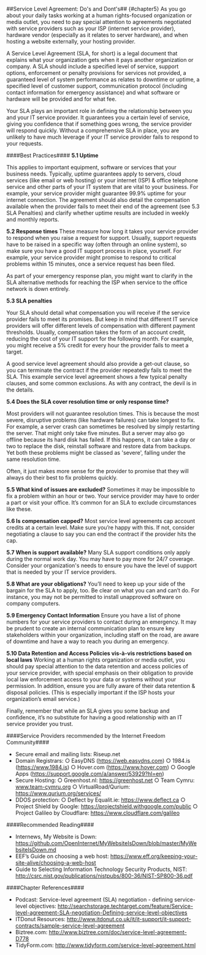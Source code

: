 ##Service Level Agreement: Do's and Dont's## {#chapter5}
As you go about your daily tasks working at a human rights-focused organization or media outlet, you need to pay special attention to agreements negotiated with service providers such as your ISP (internet service provider), hardware vendor (especially as it relates to server hardware), and when hosting a website externally, your hosting provider.

A Service Level Agreement (SLA, for short) is a legal document that explains what your organization gets when it pays another organization or company. A SLA should include a specified level of service, support options, enforcement or penalty provisions for services not provided, a guaranteed level of system performance as relates to downtime or uptime, a specified level of customer support, communication protocol (including contact information for emergency assistance) and what software or hardware will be provided and for what fee.   

Your SLA plays an important role in defining the relationship between you and your IT service provider. It guarantees you a certain level of service, giving you confidence that if something goes wrong, the service provider will respond quickly. Without a comprehensive SLA in place, you are unlikely to have much leverage if your IT service provider fails to respond to your requests.

####Best Practices####
**5.1 Uptime**

This applies to important equipment, software or services that your business needs. Typically, uptime guarantees apply to servers, cloud services (like email or web hosting) or your internet (ISP) & office telephone service and other parts of your IT system that are vital to your business. For example, your service provider might guarantee 99.9% uptime for your internet connection. The agreement should also detail the compensation available when the provider fails to meet their end of the agreement (see 5.3 SLA Penalties) and clarify whether uptime results are included in weekly and monthly reports.

**5.2 Response times**
These measure how long it takes your service provider to respond when you raise a request for support. Usually, support requests have to be raised in a specific way (often through an online system), so make sure you have a good IT support process in place, yourself. For example, your service provider might promise to respond to critical problems within 15 minutes, once a service request has been filed.

As part of your emergency response plan, you might want to clarify in the SLA alternative methods for reaching the ISP when service to the office network is down entirely.

**5.3 SLA penalties**

Your SLA should detail what compensation you will receive if the service provider fails to meet its promises. But keep in mind that different IT service providers will offer different levels of compensation with different payment thresholds. Usually, compensation takes the form of an account credit, reducing the cost of your IT support for the following month. For example, you might receive a 5% credit for every hour the provider fails to meet a target.

A good service level agreement should also provide a get-out clause, so you can terminate the contract if the provider repeatedly fails to meet the SLA. This example service level agreement shows a few typical penalty clauses, and some common exclusions. As with any contract, the devil is in the details. 

**5.4 Does the SLA cover resolution time or only response time?**

Most providers will not guarantee resolution times. This is because the most severe, disruptive problems (like hardware failures) can take longest to fix. For example, a server crash can sometimes be resolved by simply restarting the server. That might only take five minutes. But a server may also go offline because its hard disk has failed. If this happens, it can take a day or two to replace the disk, reinstall software and restore data from backups. Yet both these problems might be classed as 'severe', falling under the same resolution time.

Often, it just makes more sense for the provider to promise that they will always do their best to fix problems quickly. 

**5.5 What kind of issues are excluded?**
Sometimes it may be impossible to fix a problem within an hour or two. Your service provider may have to order a part or visit your office. It’s common for an SLA to exclude circumstances like these.

**5.6 Is compensation capped?**
Most service level agreements cap account credits at a certain level. Make sure you’re happy with this. If not, consider negotiating a clause to say you can end the contract if the provider hits the cap.

**5.7 When is support available?**
Many SLA support conditions only apply during the normal work day. You may have to pay more for 24/7 coverage. Consider your organization's needs to ensure you have the level of support that is needed by your IT service providers. 

**5.8 What are your obligations?**
You’ll need to keep up your side of the bargain for the SLA to apply, too. Be clear on what you can and can’t do. For instance, you may not be permitted to install unapproved software on company computers.

**5.9 Emergency Contact Information**
Ensure you have a list of phone numbers for your service providers to contact during an emergency. It may be prudent to create an internal communication plan to ensure key stakeholders within your organization, including staff on the road, are aware of downtime and have a way to reach you during an emergency. 

**5.10 Data Retention and Access Policies vis-à-vis restrictions based on local laws**
Working at a human rights organization or media outlet, you should pay special attention to the data retention and access policies of your service provider, with special emphasis on their obligation to provide local law enforcement access to your data or systems without your permission. In addition, ensure you are fully aware of their data retention & disposal policies. (This is especially important if the ISP hosts your organization’s email service.)

Finally, remember that while an SLA gives you some backup and confidence, it’s no substitute for having a good relationship with an IT service provider you trust. 

####Service Providers recommended by the Internet Freedom Community####

- Secure email and mailing lists: Riseup.net
- Domain Registrars: 
○	EasyDNS (https://web.easydns.com)
○	1984.is (https://www.1984.is)
○	Hover.com (https://www.hover.com)
○	Google Apps (https://support.google.com/a/answer/53929?hl=en) 
- Secure Hosting: 
○	Greenhost.nl: https://greenhost.net
○	Team Cymru: www.team-cymru.org
○	VirtualRoad/Qurium: https://www.qurium.org/services/ 
- DDOS protection: 
○	Deflect by Equalit.ie: https://www.deflect.ca
○	Project Shield by Google: https://projectshield.withgoogle.com/public
○	Project Galileo by Cloudflare: https://www.cloudflare.com/galileo


####Recommended Reading####

- Internews, My Website is Down: https://github.com/OpenInternet/MyWebsiteIsDown/blob/master/MyWebsiteIsDown.md
- EEF’s Guide on choosing a web host: https://www.eff.org/keeping-your-site-alive/choosing-a-web-host
- Guide to Selecting Information Technology Security Products, NIST: http://csrc.nist.gov/publications/nistpubs/800-36/NIST-SP800-36.pdf 

####Chapter References####
- Podcast: Service-level agreement (SLA) negotiation - defining service-level objectives: http://searchstorage.techtarget.com/feature/Service-level-agreement-SLA-negotiation-Defining-service-level-objectives
- ITDonut Resources: http://www.itdonut.co.uk/it/it-support/it-support-contracts/sample-service-level-agreement 
- Biztree.com: http://www.biztree.com/doc/service-level-agreement-D778
- TidyForm.com: http://www.tidyform.com/service-level-agreement.html






